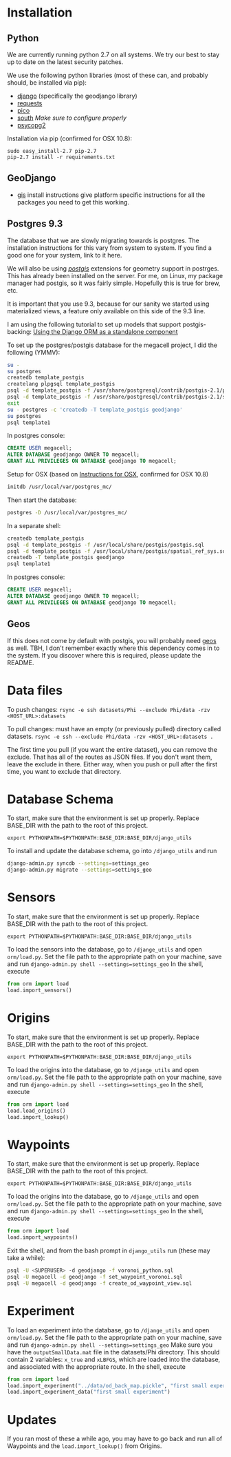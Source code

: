 Installation
============
Python
------
We are currently running python 2.7 on all systems. We try our best to stay up
to date on the latest security patches.

We use the following python libraries (most of these can, and probably should,
be installed via pip):
- [django](https://www.djangoproject.com/) (specifically the geodjango library)
- [requests](http://docs.python-requests.org/en/latest/)
- [pico](https://github.com/fergalwalsh/pico)
- [south](http://south.readthedocs.org/en/latest/installation.html#installation)
  _Make sure to configure properly_
- [psycopg2](http://initd.org/psycopg/)

Installation via pip (confirmed for OSX 10.8):

    sudo easy_install-2.7 pip-2.7
    pip-2.7 install -r requirements.txt

GeoDjango
---------
- [gis](https://docs.djangoproject.com/en/dev/ref/contrib/gis/install/) install
instructions give platform specific instructions for all the packages you need
to get this working.

Postgres **9.3**
----------------
The database that we are slowly migrating towards is postgres. The installation
instructions for this vary from system to system. If you find a good one for
your system, link to it here.

We will also be using [*postgis*](http://postgis.net/) extensions for geometry
support in postrges.  This has already been installed on the server. For me,
on Linux, my package manager had postgis, so it was fairly simple. Hopefully
this is true for brew, etc.

It is important that you use 9.3, because for our sanity we started using
materialized views, a feature only available on this side of the 9.3 line.

I am using the following tutorial to set up models that support postgis-backing:
[Using the Django ORM as a standalone component](https://jystewart.net/2008/02/18/using-the-django-orm-as-a-standalone-component/)

To set up the postgres/postgis database for the megacell project, I did the
following (YMMV):
```bash
su -
su postgres
createdb template_postgis
createlang plpgsql template_postgis
psql -d template_postgis -f /usr/share/postgresql/contrib/postgis-2.1/postgis.sql
psql -d template_postgis -f /usr/share/postgresql/contrib/postgis-2.1/spatial_ref_sys.sql
exit
su - postgres -c 'createdb -T template_postgis geodjango'
su postgres
psql template1
```
In postgres console:
```sql
CREATE USER megacell;
ALTER DATABASE geodjango OWNER TO megacell;
GRANT ALL PRIVILEGES ON DATABASE geodjango TO megacell;
```

Setup for OSX (based on [Instructions for OSX](http://lukeberndt.com/2011/postgres-postgis-on-osx-lion/), confirmed for OSX 10.8)
```bash
initdb /usr/local/var/postgres_mc/
```
Then start the database:
```bash
postgres -D /usr/local/var/postgres_mc/
```
In a separate shell:
```bash
createdb template_postgis
psql -d template_postgis -f /usr/local/share/postgis/postgis.sql
psql -d template_postgis -f /usr/local/share/postgis/spatial_ref_sys.sql
createdb -T template_postgis geodjango
psql template1
```
In postgres console:
```sql
CREATE USER megacell;
ALTER DATABASE geodjango OWNER TO megacell;
GRANT ALL PRIVILEGES ON DATABASE geodjango TO megacell;
```

Geos
----
If this does not come by default with postgis, you will probably need
[geos](http://trac.osgeo.org/geos/) as well. TBH, I don't remember exactly
where this dependency comes in to the system. If you discover where this is
required, please update the README.

Data files
==========
To push changes: `rsync -e ssh datasets/Phi --exclude Phi/data -rzv <HOST_URL>:datasets`

To pull changes: must have an empty (or previously pulled) directory called datasets. `rsync -e ssh --exclude Phi/data -rzv <HOST_URL>:datasets .`

The first time you pull (if you want the entire dataset), you can remove the exclude. That has all of the routes as JSON files. If you don't want them, leave the exclude in there. Either way, when you push or pull after the first time, you want to exclude that directory.

Database Schema
===============
To start, make sure that the environment is set up properly. Replace BASE_DIR
with the path to the root of this project.
```
export PYTHONPATH=$PYTHONPATH:BASE_DIR:BASE_DIR/django_utils
```
To install and update the database schema, go into `/django_utils` and run
```bash
django-admin.py syncdb --settings=settings_geo
django-admin.py migrate --settings=settings_geo
```

Sensors
=======
To start, make sure that the environment is set up properly. Replace BASE_DIR
with the path to the root of this project.
```
export PYTHONPATH=$PYTHONPATH:BASE_DIR:BASE_DIR/django_utils
```
To load the sensors into the database, go to `/djange_utils` and open
`orm/load.py`. Set the file path to the appropriate path on your machine, save
and run `django-admin.py shell --settings=settings_geo`
In the shell, execute
```python
from orm import load
load.import_sensors()
```

Origins
=======
To start, make sure that the environment is set up properly. Replace BASE_DIR
with the path to the root of this project.
```
export PYTHONPATH=$PYTHONPATH:BASE_DIR:BASE_DIR/django_utils
```
To load the origins into the database, go to `/djange_utils` and open
`orm/load.py`. Set the file path to the appropriate path on your machine, save
and run `django-admin.py shell --settings=settings_geo`
In the shell, execute
```python
from orm import load
load.load_origins()
load.import_lookup()
```

Waypoints
=========
To start, make sure that the environment is set up properly. Replace BASE_DIR
with the path to the root of this project.
```
export PYTHONPATH=$PYTHONPATH:BASE_DIR:BASE_DIR/django_utils
```
To load the origins into the database, go to `/djange_utils` and open
`orm/load.py`. Set the file path to the appropriate path on your machine, save
and run `django-admin.py shell --settings=settings_geo`
In the shell, execute
```python
from orm import load
load.import_waypoints()
```
Exit the shell, and from the bash prompt in `django_utils` run (these may take
a while):
```bash
psql -U <SUPERUSER> -d geodjango -f voronoi_python.sql
psql -U megacell -d geodjango -f set_waypoint_voronoi.sql
psql -U megacell -d geodjango -f create_od_waypoint_view.sql
```

Experiment
==========
To load an experiment into the database, go to `/djange_utils` and open
`orm/load.py`. Set the file path to the appropriate path on your machine, save
and run `django-admin.py shell --settings=settings_geo`
Make sure you have the `outputSmallData.mat` file in the datasets/Phi directory.
This should contain 2 variables: `x_true` and `xLBFGS`, which are loaded into
the database, and associated with the appropriate route. In the shell, execute
```python
from orm import load
load.import_experiment("../data/od_back_map.pickle", "first small experiment"
load.import_experiment_data("first small experiment")
```

Updates
=======
If you ran most of these a while ago, you may have to go back and run all of
Waypoints and the `load.import_lookup()` from Origins.
